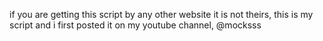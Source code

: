 if you are getting this script by any other website it is not theirs, this is my script and i first posted it on my youtube channel, @mocksss
